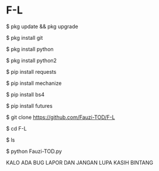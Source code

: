 # F-L

$ pkg update && pkg upgrade

$ pkg install git

$ pkg install python

$ pkg install python2

$ pip install requests

$ pip install mechanize

$ pip install bs4

$ pip install futures

$ git clone https://github.com/Fauzi-TOD/F-L

$ cd F-L

$ ls

$ python Fauzi-TOD.py

KALO ADA BUG LAPOR DAN JANGAN LUPA KASIH BINTANG
